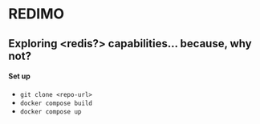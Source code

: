 # REDIMO
## Exploring <redis?> capabilities... because, why not?

#### Set up
- `git clone <repo-url>`
- `docker compose build`
- `docker compose up`
